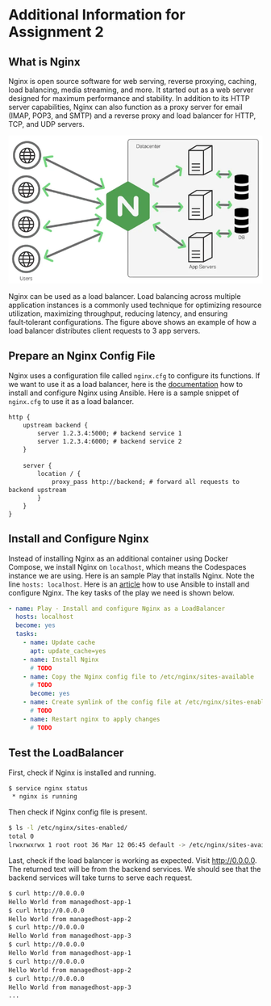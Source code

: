 # Additional Information for Assignment 2

## What is Nginx

Nginx is open source software for web serving, reverse proxying, caching, load balancing, media streaming, and more. It started out as a web server designed for maximum performance and stability. In addition to its HTTP server capabilities, Nginx can also function as a proxy server for email (IMAP, POP3, and SMTP) and a reverse proxy and load balancer for HTTP, TCP, and UDP servers.

<p align="center">
  <img src="loadbalancer.png">
</p>


Nginx can be used as a load balancer. Load balancing across multiple application instances is a commonly used technique for optimizing resource utilization, maximizing throughput, reducing latency, and ensuring fault‑tolerant configurations. The figure above shows an example of how a load balancer distributes client requests to 3 app servers.



## Prepare an Nginx Config File

Nginx uses a configuration file called `nginx.cfg` to configure its functions. If we want to use it as a load balancer, here is the [documentation](https://docs.nginx.com/nginx/admin-guide/load-balancer/http-load-balancer/) how to install and configure Nginx using Ansible. Here is a sample snippet of `nginx.cfg` to use it as a load balancer.

```
http {
    upstream backend {
        server 1.2.3.4:5000; # backend service 1
        server 1.2.3.4:6000; # backend service 2
    }
    
    server {
        location / {
            proxy_pass http://backend; # forward all requests to backend upstream
        }
    }
}
```

## Install and Configure Nginx

Instead of installing Nginx as an additional container using Docker Compose, we install Nginx on `localhost`, which means the Codespaces instance we are using. Here is an sample Play that installs Nginx. Note the line `hosts: localhost`. Here is an [article](https://cumioyemike.medium.com/build-and-deploy-an-nginx-load-balancing-infrastructure-using-ansible-and-vagrant-6fe8f570abd9) how to use Ansible to install and configure Nginx. The key tasks of the play we need is shown below.

```yaml
- name: Play - Install and configure Nginx as a LoadBalancer
  hosts: localhost
  become: yes
  tasks:
    - name: Update cache
      apt: update_cache=yes   
    - name: Install Nginx
      # TODO
    - name: Copy the Nginx config file to /etc/nginx/sites-available
      # TODO
      become: yes
    - name: Create symlink of the config file at /etc/nginx/sites-enabled
      # TODO
    - name: Restart nginx to apply changes
      # TODO
```

## Test the LoadBalancer

First, check if Nginx is installed and running.
```bash
$ service nginx status
 * nginx is running
```
Then check if Nginx config file is present.
```bash
$ ls -l /etc/nginx/sites-enabled/
total 0
lrwxrwxrwx 1 root root 36 Mar 12 06:45 default -> /etc/nginx/sites-available/nginx.cfg
```

Last, check if the load balancer is working as expected. Visit http://0.0.0.0. The returned text will be from the backend services. We should see that the backend services will take turns to serve each request.
```bash
$ curl http://0.0.0.0
Hello World from managedhost-app-1
$ curl http://0.0.0.0
Hello World from managedhost-app-2
$ curl http://0.0.0.0
Hello World from managedhost-app-3
$ curl http://0.0.0.0
Hello World from managedhost-app-1 
$ curl http://0.0.0.0
Hello World from managedhost-app-2
$ curl http://0.0.0.0
Hello World from managedhost-app-3
...
```